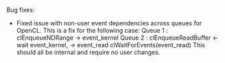 Bug fixes:
* Fixed issue with non-user event dependencies across queues for OpenCL. This is
  a fix for the following case:
    Queue 1 : clEnqueueNDRange -> event_kernel
    Queue 2 : clEnqueueReadBuffer <- wait event_kernel, -> event_read
    clWaitForEvents(event_read)
   This should all be internal and require no user changes.


